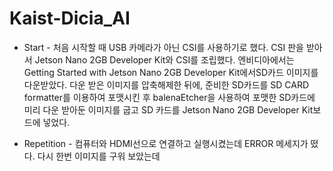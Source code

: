 # Kaist-Dicia_AI

- Start -
처음 시작할 때 USB 카메라가 아닌 CSI를 사용하기로 했다.
CSI 판을 받아서 Jetson Nano 2GB Developer Kit와 CSI를 조립했다.
엔비디아에서는 Getting Started with Jetson Nano 2GB Developer Kit에서SD카드 이미지를 다운받았다.
다운 받은 이미지를 압축해제한 뒤에, 준비한 SD카드를 SD CARD formatter를 이용하여 포맷시킨 후
balenaEtcher을 사용하여 포맷한 SD카드에 미리 다운 받아둔 이미지를 굽고 SD 카드를 Jetson Nano 2GB Developer Kit보드에 넣었다.

- Repetition -
컴퓨터와 HDMI선으로 연결하고 실행시켰는데 ERROR 메세지가 떴다.
다시 한번 이미지를 구워 보았는데 
